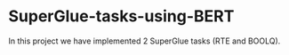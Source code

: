 # SuperGlue-tasks-using-BERT
In this project we have implemented 2 SuperGlue tasks (RTE and BOOLQ).
